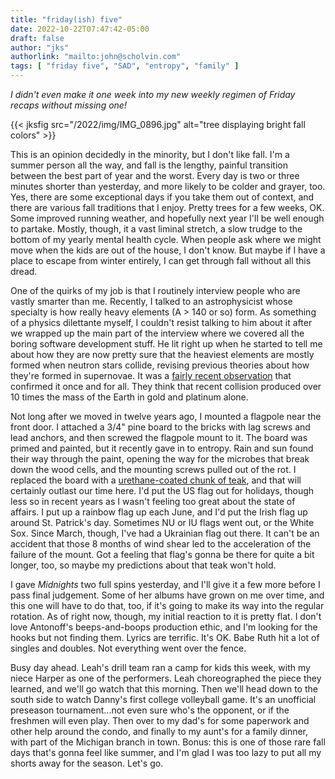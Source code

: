 ```yaml
---
title: "friday(ish) five"
date: 2022-10-22T07:47:42-05:00
draft: false
author: "jks"
authorlink: "mailto:john@scholvin.com"
tags: [ "friday five", "SAD", "entropy", "family" ]
---
```


_I didn't even make it one week into my new weekly regimen of Friday recaps without missing one!_

{{< jksfig src="/2022/img/IMG_0896.jpg" alt="tree displaying bright fall colors" >}}

This is an opinion decidedly in the minority, but I don't like fall. I'm a summer person all the way, and fall is the lengthy, painful transition between the best part of year and the worst. Every day is two or three minutes shorter than yesterday, and more likely to be colder and grayer, too. Yes, there are some exceptional days if you take them out of context, and there are various fall traditions that I enjoy. Pretty trees for a few weeks, OK. Some improved running weather, and hopefully next year I'll be well enough to partake. Mostly, though, it a vast liminal stretch, a slow trudge to the bottom of my yearly mental health cycle. When people ask where we might move when the kids are out of the house, I don't know. But maybe if I have a place to escape from winter entirely, I can get through fall without all this dread.

One of the quirks of my job is that I routinely interview people who are vastly smarter than me. Recently, I talked to an astrophysicist whose specialty is how really heavy elements (A&nbsp;>&nbsp;140 or so) form. As something of a physics dilettante myself, I couldn't resist talking to him about it after we wrapped up the main part of the interview where we covered all the boring software development stuff. He lit right up when he started to tell me about how they are now pretty sure that the heaviest elements are mostly formed when neutron stars collide, revising previous theories about how they're formed in supernovae. It was a [fairly recent observation](https://en.wikipedia.org/wiki/GW170817) that confirmed it once and for all. They think that recent collision produced over 10 times the mass of the Earth in gold and platinum alone. 

Not long after we moved in twelve years ago, I mounted a flagpole near the front door. I attached a 3/4" pine board to the bricks with lag screws and lead anchors, and then screwed the flagpole mount to it. The board was primed and painted, but it recently gave in to entropy. Rain and sun found their way through the paint, opening the way for the microbes that break down the wood cells, and the mounting screws pulled out of the rot. I replaced the board with a [urethane-coated chunk of teak](https://www.instagram.com/p/Cj3f7SOPhDO/), and that will certainly outlast our time here. I'd put the US flag out for holidays, though less so in recent years as I wasn't feeling too great about the state of affairs. I put up a rainbow flag up each June, and I'd put the Irish flag up around St. Patrick's day. Sometimes NU or IU flags went out, or the White Sox. Since March, though, I've had a Ukrainian flag out there. It can't be an accident that those 8 months of wind shear led to the acceleration of the failure of the mount. Got a feeling that flag's gonna be there for quite a bit longer, too, so maybe my predictions about that teak won't hold.

I gave _Midnights_ two full spins yesterday, and I'll give it a few more before I pass final judgement. Some of her albums have grown on me over time, and this one will have to do that, too, if it's going to make its way into the regular rotation. As of right now, though, my initial reaction to it is pretty flat. I don't love Antonoff's beeps-and-boops production ethic, and I'm looking for the hooks but not finding them. Lyrics are terrific. It's OK. Babe Ruth hit a lot of singles and doubles. Not everything went over the fence.

Busy day ahead. Leah's drill team ran a camp for kids this week, with my niece Harper as one of the performers. Leah choreographed the piece they learned, and we'll go watch that this morning. Then we'll head down to the south side to watch Danny's first college volleyball game. It's an unofficial preseason tournament...not even sure who's the opponent, or if the freshmen will even play. Then over to my dad's for some paperwork and other help around the condo, and finally to my aunt's for a family dinner, with part of the Michigan branch in town. Bonus: this is one of those rare fall days that's gonna feel like summer, and I'm glad I was too lazy to put all my shorts away for the season. Let's go.

